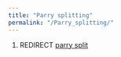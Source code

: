 ```yaml
---
title: "Parry splitting"
permalink: "/Parry_splitting/"
---
```


1.  REDIRECT [parry split](parry_split "wikilink")